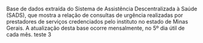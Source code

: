 Base de dados extraída do Sistema de Assistência Descentralizada à Saúde (SADS), que mostra a relação de consultas de urgência realizadas por prestadores de serviços credenciados pelo instituto no estado de Minas Gerais. A atualização desta base ocorre mensalmente, no 5º dia útil de cada mês. teste 3
